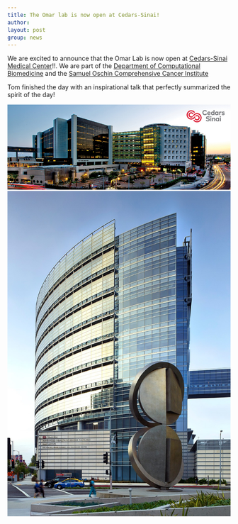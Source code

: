 ```yaml
---
title: The Omar lab is now open at Cedars-Sinai!
author:
layout: post
group: news
---
```

We are excited to announce that the Omar Lab is now open at [Cedars-Sinai Medical Center](https://www.cedars-sinai.org/home.html)!!. We are part of the [Department of Computational Biomedicine](https://www.cedars-sinai.edu/health-sciences-university/research/departments-institutes/computational-biomedicine.html) and the [Samuel Oschin Comprehensive Cancer Institute](https://www.cedars-sinai.edu/health-sciences-university/research/departments-institutes/cancer.html)

Tom finished the day with an inspirational talk that perfectly summarized the spirit of the day!

 <img src="/static/img/news/Cedars1.jpg" alt="CedarsSinai" class="img-fluid">

 <img src="/static/img/news/Cedars2.jpg" alt="CedarsSinai2" class="img-fluid">

